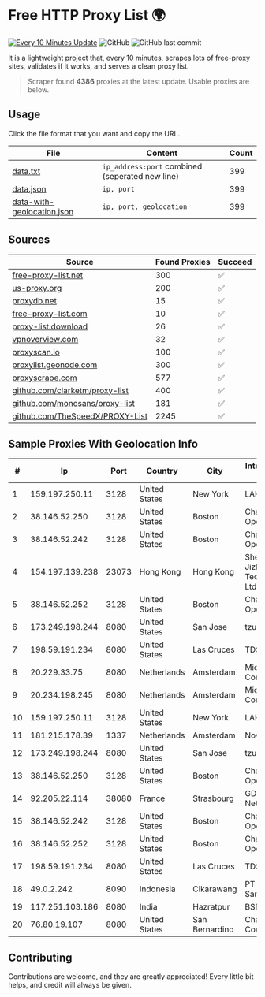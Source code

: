 
# Free HTTP Proxy List 🌍

[![Every 10 Minutes Update](https://github.com/mertguvencli/http-proxy-list/actions/workflows/main.yml/badge.svg?branch=main)](https://github.com/mertguvencli/http-proxy-list/actions/workflows/main.yml)
![GitHub](https://img.shields.io/github/license/mertguvencli/http-proxy-list)
![GitHub last commit](https://img.shields.io/github/last-commit/mertguvencli/http-proxy-list)

It is a lightweight project that, every 10 minutes, scrapes lots of free-proxy sites, validates if it works, and serves a clean proxy list.


> Scraper found **4386** proxies at the latest update. Usable proxies are below.

## Usage

Click the file format that you want and copy the URL.


|File|Content|Count|
|----|-------|-----|
|[data.txt](https://raw.githubusercontent.com/mertguvencli/http-proxy-list/main/proxy-list/data.txt)|`ip_address:port` combined (seperated new line)|399|
|[data.json](https://raw.githubusercontent.com/mertguvencli/http-proxy-list/main/proxy-list/data.json)|`ip, port`|399|
|[data-with-geolocation.json](https://raw.githubusercontent.com/mertguvencli/http-proxy-list/main/proxy-list/data-with-geolocation.json)|`ip, port, geolocation`|399|

## Sources

|Source|Found Proxies|Succeed|
|------|-------------|-------|
|[free-proxy-list.net](https://free-proxy-list.net)|300|✅|
|[us-proxy.org](https://www.us-proxy.org)|200|✅|
|[proxydb.net](http://proxydb.net)|15|✅|
|[free-proxy-list.com](https://free-proxy-list.com/?page=&port=&type%5B%5D=http&type%5B%5D=https&up_time=0&search=Search)|10|✅|
|[proxy-list.download](https://www.proxy-list.download/HTTP)|26|✅|
|[vpnoverview.com](https://vpnoverview.com/privacy/anonymous-browsing/free-proxy-servers)|32|✅|
|[proxyscan.io](https://www.proxyscan.io)|100|✅|
|[proxylist.geonode.com](https://proxylist.geonode.com/api/proxy-list?limit=300&page=1&sort_by=lastChecked&sort_type=desc&protocols=http,https)|300|✅|
|[proxyscrape.com](https://api.proxyscrape.com/v2/?request=displayproxies&protocol=http&timeout=10000&country=all&ssl=all&anonymity=all)|577|✅|
|[github.com/clarketm/proxy-list](https://raw.githubusercontent.com/clarketm/proxy-list/master/proxy-list-raw.txt)|400|✅|
|[github.com/monosans/proxy-list](https://raw.githubusercontent.com/monosans/proxy-list/main/proxies/http.txt)|181|✅|
|[github.com/TheSpeedX/PROXY-List](https://raw.githubusercontent.com/TheSpeedX/PROXY-List/master/http.txt)|2245|✅|


## Sample Proxies With Geolocation Info

|#|Ip|Port|Country|City|Internet Service Provider|
|-|--|----|-------|----|-------------------------|
|1|159.197.250.11|3128|United States|New York|LAKSH|
|2|38.146.52.250|3128|United States|Boston|Charles River Operation|
|3|38.146.52.242|3128|United States|Boston|Charles River Operation|
|4|154.197.139.238|23073|Hong Kong|Hong Kong|Shenzhen Jizhan Technology Co Ltd|
|5|38.146.52.252|3128|United States|Boston|Charles River Operation|
|6|173.249.198.244|8080|United States|San Jose|tzulo, inc.|
|7|198.59.191.234|8080|United States|Las Cruces|TDS TELECOM|
|8|20.229.33.75|8080|Netherlands|Amsterdam|Microsoft Corporation|
|9|20.234.198.245|8080|Netherlands|Amsterdam|Microsoft Corporation|
|10|159.197.250.11|3128|United States|New York|LAKSH|
|11|181.215.178.39|1337|Netherlands|Amsterdam|NovoServe B.V.|
|12|173.249.198.244|8080|United States|San Jose|tzulo, inc.|
|13|38.146.52.250|3128|United States|Boston|Charles River Operation|
|14|92.205.22.114|38080|France|Strasbourg|GD MASS Network|
|15|38.146.52.242|3128|United States|Boston|Charles River Operation|
|16|38.146.52.252|3128|United States|Boston|Charles River Operation|
|17|198.59.191.234|8080|United States|Las Cruces|TDS TELECOM|
|18|49.0.2.242|8090|Indonesia|Cikarawang|PT Usaha Adi Sanggoro|
|19|117.251.103.186|8080|India|Hazratpur|BSNL Internet|
|20|76.80.19.107|8080|United States|San Bernardino|Charter Communications|



## Contributing

Contributions are welcome, and they are greatly appreciated! Every
little bit helps, and credit will always be given.

